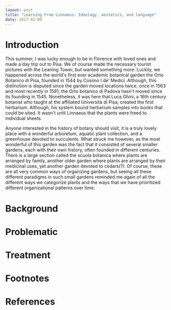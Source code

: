 ```yaml
---
layout: post
title: "Learning From Linnaeus: Ideology, aestetics, and language"
date: 2017-02-09
---
```


# Introduction
This summer, I was lucky enough to be in Florence with loved ones and made a day trip out to Pisa. We of course made the necessary tourist pictures with the Leaning Tower, but wanted something more. Luckily, we happened across the world's first ever academic botanical garden the Orto Botanico di Pisa, founded in 1544 by Cosimo I de’ Medici. Although, this distinction is disputed since the garden moved locations twice, once in 1563 and most recently in 1591; the Orto botanico di Padova hasn't moved since its founding in 1545. Nonetheless, it was here that Luca Ghini, a 16th century botanist who taught at the affiliated Università di Pisa, created the first herbarium. Although, his system bound herbarium samples into books that could be sited. It wasn't until Linnaeus that the plants were freed to individual sheets.

Anyone interested in the history of botany should visit, it is a truly lovely place with a wonderful arboretum, aquatic plant collection, and a greenhouse devoted to succulents. What struck me however, as the most wonderful of this garden was the fact that it consisted of several smaller gardens, each with their own history, often founded in different centuries. There is a large section called the scuola botanica where plants are arranged by family, another older garden where plants are arranged by their medicinal uses, yet another garden devoted to cedars(?). Of course, these are all very common ways of organizing gardens, but seeing all these different paradigms in such small gardens reminded me again of all the different ways we categorize plants and the ways that we have prioritized different organizational patterns over time. 


# Background


# Problematic


# Treatment


# Footnotes


# References
